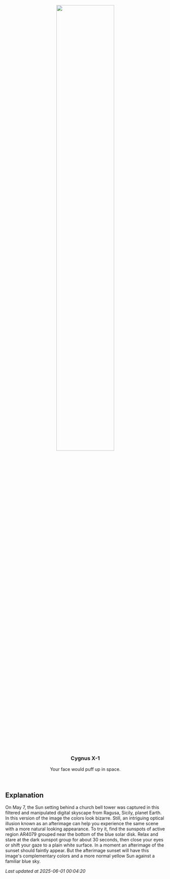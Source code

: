 <p align='center'>
    <img src='https://apod.nasa.gov/apod/image/2505/Afterimageorizontalcrop.jpeg' width='60%' />
    <h3 align="center">Cygnus X-1</h3>
    <p align="center">Your face would puff up in space.</p>
</p>
<br/>

Explanation
--
On May 7, the Sun setting behind a church bell tower was captured in this filtered and manipulated digital skyscape from Ragusa, Sicily, planet Earth. In this version of the image the colors look bizarre. Still, an intriguing optical illusion known as an afterimage can help you experience the same scene with a more natural looking appearance. To try it, find the sunspots of active region AR4079 grouped near the bottom of the blue solar disk. Relax and stare at the dark sunspot group for about 30 seconds, then close your eyes or shift your gaze to a plain white surface. In a moment an afterimage of the sunset should faintly appear. But the afterimage sunset will have this image's complementary colors and a more normal yellow Sun against a familiar blue sky.


*Last updated at 2025-06-01 00:04:20*
